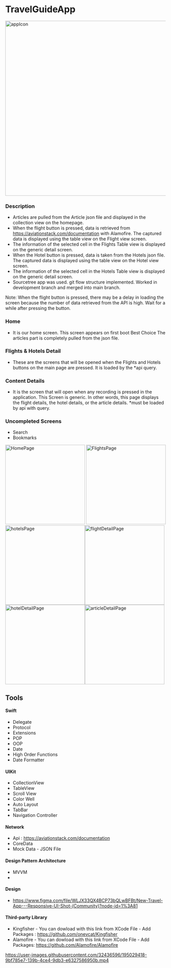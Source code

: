 # TravelGuideApp

<img width="1300" height="550" alt="appIcon" src="https://user-images.githubusercontent.com/32436596/195032896-7b622d45-3d53-4c0e-98cc-0d500926ead6.png">

### Description

- Articles are pulled from the Article json file and displayed in the collection view on the homepage.
- When the flight button is pressed, data is retrieved from https://aviationstack.com/documentation with Alamofire. The captured data is displayed using the table view on the Flight view screen.
- The information of the selected cell in the Flights Table view is displayed on the generic detail screen.
- When the Hotel button is pressed, data is taken from the Hotels json file. The captured data is displayed using the table view on the Hotel view screen.
- The information of the selected cell in the Hotels Table view is displayed on the generic detail screen.
- Sourcetree app was used. git flow structure implemented. Worked in development branch and merged into main branch.

Note: When the flight button is pressed, there may be a delay in loading the screen because the number of data retrieved from the API is high. Wait for a while after pressing the button.

### Home
- It is our home screen. This screen appears on first boot Best Choice
The articles part is completely pulled from the json file.


### Flights & Hotels Detail
- These are the screens that will be opened when the Flights and Hotels buttons on the main page are pressed. It is loaded by the *api query.

### Content Details
- It is the screen that will open when any recording is pressed in the application. This Screen is generic. In other words, this page displays the flight details, the hotel details, or the article details. *must be loaded by api with query.

### Uncompleted Screens

- Search
- Bookmarks

<img alt="HomePage" src="https://user-images.githubusercontent.com/32436596/195017245-98b81846-54ac-48ac-8f6a-59d3f5fcb645.png" width="250"/> <img alt="FlightsPage" src="https://user-images.githubusercontent.com/32436596/195017261-c1ef312f-8391-41f9-a2e8-f76d52d51727.png" width="250"/><img  alt="hotelsPage" src="https://user-images.githubusercontent.com/32436596/195017284-6b0ee698-f5f3-4e7b-8b02-142efef1d774.png" width="250"/><img  alt="flightDetailPage" src="https://user-images.githubusercontent.com/32436596/195017294-667936f3-b0f2-4242-95e1-e817d6c123b8.png" width="250"/><img  alt="hotelDetailPage" src="https://user-images.githubusercontent.com/32436596/195017304-bcb916cc-d5f4-424c-8365-b22a53a65b3c.png" width="250"/><img  alt="articleDetailPage" src="https://user-images.githubusercontent.com/32436596/195017312-0330724a-7d99-4a9e-acd6-51067fc34b02.png" width="250">


## Tools

#### Swift
  - Delegate
  - Protocol
  - Extensions
  - POP
  - OOP
  - Date
  - High Order Functions
  - Date Formatter
  
#### UIKit
  - CollectionView
  - TableView
  - Scroll View
  - Color Well
  - Auto Layout
  - TabBar
  - Navigation Controller
  
#### Network
  - Api : https://aviationstack.com/documentation
  - CoreData
  - Mock Data - JSON File
  
#### Design Pattern Architecture
  - MVVM 
  - 
#### Design
  - https://www.figma.com/file/WLJX33QX4BCP73bQLwBFBt/New-Travel-App---Responsive-UI-Shot-(Community)?node-id=1%3A81
  
#### Third-party Library
  - Kingfisher - You can dowload with this link from XCode File - Add Packages : https://github.com/onevcat/Kingfisher
  - Alamofire  - You can dowload with this link from XCode File - Add Packages: https://github.com/Alamofire/Alamofire

https://user-images.githubusercontent.com/32436596/195029418-9bf785e7-139b-4ce4-9db3-e6327586950b.mp4


 
